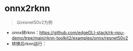 # onnx2rknn

> 以resnet50v2为例
- onnx转rknn：https://github.com/edgeDLI-stack/rk-npu-demo/tree/main/rknn-toolkit2/examples/onnx/resnet50v2
- 转换后rknn运行：